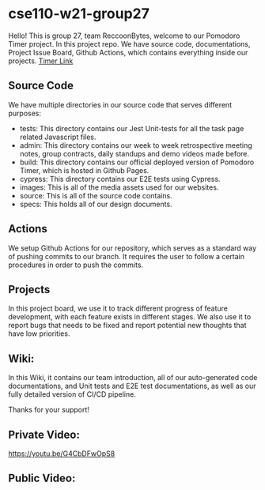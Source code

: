 # cse110-w21-group27
Hello! This is group 27, team ReccoonBytes, welcome to our Pomodoro Timer project. In this project repo. We have source code, documentations, Project Issue Board, Github Actions, which contains everything inside our projects. [Timer Link](https://zihaokong.github.io/cse110-w21-group27/)

## Source Code
We have multiple directories in our source code that serves different purposes:
- tests: This directory contains our Jest Unit-tests for all the task page related Javascript files.
- admin: This directory contains our week to week retrospective meeting notes, group contracts, daily standups and demo videos made before.
- build: This directory contains our official deployed version of Pomodoro Timer, which is hosted in Github Pages.
- cypress: This directory contains our E2E tests using Cypress.
- images: This is all of the media assets used for our websites.
- source: This is all of the source code contains.
- specs: This holds all of our design documents.

## Actions
We setup Github Actions for our repository, which serves as a standard way of pushing commits to our branch. It requires the user to follow a certain procedures in order to push the commits.

## Projects
In this project board, we use it to track different progress of feature development, with each feature exists in different stages. We also use it to report bugs that needs to be fixed and report potential new thoughts that have low priorities.

## Wiki:
In this Wiki, it contains our team introduction, all of our auto-generated code documentations, and Unit tests and E2E test documentations, as well as our fully detailed version of CI/CD pipeline.


Thanks for your support!
## Private Video:
https://youtu.be/G4CbDFwOpS8

## Public Video:
